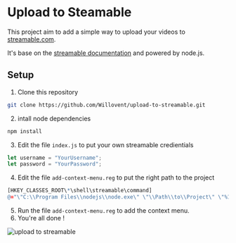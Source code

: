 # Upload to Steamable

This project aim to add a simple way to upload your videos to [streamable.com](https://streamable.com/).

It's base on the [streamable documentation](https://streamable.com/documentation) and powered by node.js.

## Setup
 1. Clone this repository 
 ```bash
 git clone https://github.com/Willovent/upload-to-streamable.git
 ```
 2. intall node dependencies
 ```bash
 npm install
 ```
 3. Edit the file `index.js` to put your own streamable credientials
 ```javascript
let username = "YourUsername";
let password = "YourPassword";
 ```
4. Edit the file `add-context-menu.reg` to put the right path to the project 
```r
[HKEY_CLASSES_ROOT\*\shell\streamable\command]
@="\"C:\\Program Files\\nodejs\\node.exe\" \"\\Path\\to\\Project\" \"%1\""
```
5. Run the file `add-context-menu.reg` to add the context menu. 
6. You're all done ! 

![upload to streamable](https://i.imgur.com/ny5aqDS.png)